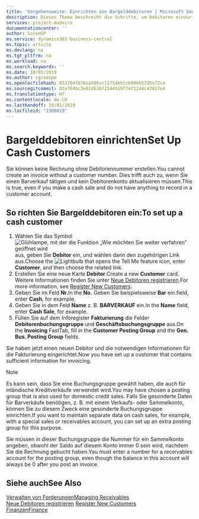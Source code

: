 ```yaml
---
title: 'Vorgehensweise: Einrichten von Bargelddebitoren | Microsoft Docs'
description: Dieses Thema beschreibt die Schritte, um Debitoren einzurichten, der in bar bezahlt.
services: project-madeira
documentationcenter: ''
author: SorenGP
ms.service: dynamics365-business-central
ms.topic: article
ms.devlang: na
ms.tgt_pltfrm: na
ms.workload: na
ms.search.keywords: ''
ms.date: 10/01/2019
ms.author: sgroespe
ms.openlocfilehash: 853784f676ea986cc11754bb5cb006b57d5e72ce
ms.sourcegitcommit: 02e704bc3e01d62072144919774f1244c42827e4
ms.translationtype: HT
ms.contentlocale: de-CH
ms.lasthandoff: 10/01/2019
ms.locfileid: "2306019"
---
```

# <a name="set-up-cash-customers"></a><span data-ttu-id="e7f94-103">Bargelddebitoren einrichten</span><span class="sxs-lookup"><span data-stu-id="e7f94-103">Set Up Cash Customers</span></span>
<span data-ttu-id="e7f94-104">Sie können keine Rechnung ohne Debitorennummer erstellen.</span><span class="sxs-lookup"><span data-stu-id="e7f94-104">You cannot create an invoice without a customer number.</span></span> <span data-ttu-id="e7f94-105">Dies trifft auch zu, wenn Sie einen Barverkauf tätigen und kein Debitorenkonto aktualisieren müssen.</span><span class="sxs-lookup"><span data-stu-id="e7f94-105">This is true, even if you make a cash sale and do not have anything to record in a customer account.</span></span>  

## <a name="to-set-up-a-cash-customer"></a><span data-ttu-id="e7f94-106">So richten Sie Bargelddebitoren ein:</span><span class="sxs-lookup"><span data-stu-id="e7f94-106">To set up a cash customer</span></span>  
1.  <span data-ttu-id="e7f94-107">Wählen Sie das Symbol ![Glühlampe, mit der die Funktion „Wie möchten Sie weiter verfahren“ geöffnet wird](media/ui-search/search_small.png "Wie möchten Sie weiter verfahren?") aus, geben Sie **Debitor** ein, und wählen dann den zugehörigen Link aus.</span><span class="sxs-lookup"><span data-stu-id="e7f94-107">Choose the ![Lightbulb that opens the Tell Me feature](media/ui-search/search_small.png "Tell me what you want to do") icon, enter **Customer**, and then choose the related link.</span></span>  
2.  <span data-ttu-id="e7f94-108">Erstellen Sie eine neue Karte **Debitor**.</span><span class="sxs-lookup"><span data-stu-id="e7f94-108">Create a new **Customer** card.</span></span> <span data-ttu-id="e7f94-109">Weitere Informationen finden Sie unter [Neue Debitoren registrieren](sales-how-register-new-customers.md).</span><span class="sxs-lookup"><span data-stu-id="e7f94-109">For more information, see [Register New Customers](sales-how-register-new-customers.md).</span></span>
3.  <span data-ttu-id="e7f94-110">Geben Sie im Feld **Nr.**</span><span class="sxs-lookup"><span data-stu-id="e7f94-110">In the **No.**</span></span> <span data-ttu-id="e7f94-111">Geben Sie beispielsweise **Bar** ein.</span><span class="sxs-lookup"><span data-stu-id="e7f94-111">field, enter **Cash**, for example.</span></span>  
4.  <span data-ttu-id="e7f94-112">Geben Sie in dem Feld **Name** z. B. **BARVERKAUF** ein.</span><span class="sxs-lookup"><span data-stu-id="e7f94-112">In the **Name** field, enter **Cash Sale**, for example.</span></span>  
5.  <span data-ttu-id="e7f94-113">Füllen Sie auf dem Inforegister **Fakturierung** die Felder **Debitorenbuchungsgruppe** und **Geschäftsbuchungsgruppe** aus.</span><span class="sxs-lookup"><span data-stu-id="e7f94-113">On the **Invoicing** FastTab, fill in the **Customer Posting Group** and the **Gen. Bus. Posting Group** fields.</span></span>  

 <span data-ttu-id="e7f94-114">Sie haben jetzt einen neuen Debitor und die notwendigen Informationen für die Fakturierung eingerichtet.</span><span class="sxs-lookup"><span data-stu-id="e7f94-114">Now you have set up a customer that contains sufficient information for invoicing.</span></span>  

> [!NOTE]  
>  <span data-ttu-id="e7f94-115">Es kann sein, dass Sie eine Buchungsgruppe gewählt haben, die auch für inländische Kreditverkäufe verwendet wird.</span><span class="sxs-lookup"><span data-stu-id="e7f94-115">You may have chosen a posting group that is also used for domestic credit sales.</span></span> <span data-ttu-id="e7f94-116">Falls Sie gesonderte Daten für Barverkäufe benötigen, z. B. mit einem Verkaufs- oder Sammelkonto, können Sie zu diesem Zweck eine gesonderte Buchungsgruppe einrichten.</span><span class="sxs-lookup"><span data-stu-id="e7f94-116">If you want to maintain separate data on cash sales, for example, with a special sales or receivables account, you can set up an extra posting group for this purpose.</span></span>  
>   
>  <span data-ttu-id="e7f94-117">Sie müssen in dieser Buchungsgruppe die Nummer für ein Sammelkonto angeben, obwohl der Saldo auf diesem Konto immer 0 sein wird, nachdem Sie die Rechnung gebucht haben.</span><span class="sxs-lookup"><span data-stu-id="e7f94-117">You must enter a number for a receivables account for the posting group, even though the balance in this account will always be 0 after you post an invoice.</span></span>  

## <a name="see-also"></a><span data-ttu-id="e7f94-118">Siehe auch</span><span class="sxs-lookup"><span data-stu-id="e7f94-118">See Also</span></span>
[<span data-ttu-id="e7f94-119">Verwalten von Forderungen</span><span class="sxs-lookup"><span data-stu-id="e7f94-119">Managing Receivables</span></span>](receivables-manage-receivables.md)  
<span data-ttu-id="e7f94-120">[Neue Debitoren registrieren](sales-how-register-new-customers.md)  </span><span class="sxs-lookup"><span data-stu-id="e7f94-120">[Register New Customers](sales-how-register-new-customers.md)  </span></span>  
[<span data-ttu-id="e7f94-121">Finanzen</span><span class="sxs-lookup"><span data-stu-id="e7f94-121">Finance</span></span>](finance.md)  


